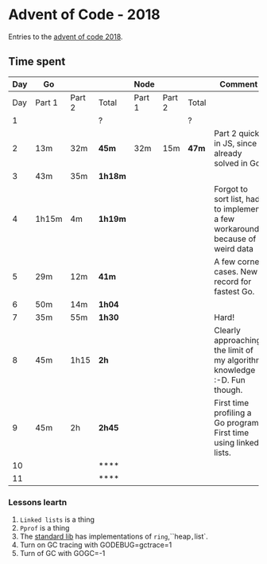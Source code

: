 # Advent of Code - 2018

Entries to the [advent of code 2018](https://adventofcode.com/2018).

## Time spent

| Day | Go     |        |           | Node   |        |         | Comment                                                                       |
| --- | ------ | ------ | --------- | ------ | ------ | ------- | ----------------------------------------------------------------------------- |
| Day | Part 1 | Part 2 | Total     | Part 1 | Part 2 | Total   |                                                                               |
| 1   |        |        | ?         |        |        | ?       |                                                                               |
| 2   | 13m    | 32m    | **45m**   | 32m    | 15m    | **47m** | Part 2 quick in JS, since already solved in Go                                |
| 3   | 43m    | 35m    | **1h18m** |        |        |         |                                                                               |
| 4   | 1h15m  | 4m     | **1h19m** |        |        |         | Forgot to sort list, had to implement a few workarounds because of weird data |
| 5   | 29m    | 12m    | **41m**   |        |        |         | A few corner cases. New record for fastest Go.                                |
| 6   | 50m    | 14m    | **1h04**  |        |        |         |                                                                               |
| 7   | 35m    | 55m    | **1h30**  |        |        |         | Hard!                                                                         |
| 8   | 45m    | 1h15   | **2h**    |        |        |         | Clearly approaching the limit of my algorithm knowledge :-D. Fun though.      |
| 9   | 45m    | 2h     | **2h45**  |        |        |         | First time profiling a Go program. First time using linked lists.             |
| 10  |        |        | ****      |        |        |         |                                                                               |
| 11  |        |        | ****      |        |        |         |                                                                               |


### Lessons leartn
1) `Linked lists` is a thing
2) `Pprof` is a thing
3) The [standard lib](https://golang.org/pkg/#stdlib) has implementations of  `ring`,``heap`,`list`.
4) Turn on GC tracing with GODEBUG=gctrace=1
5) Turn of GC with GOGC=-1
